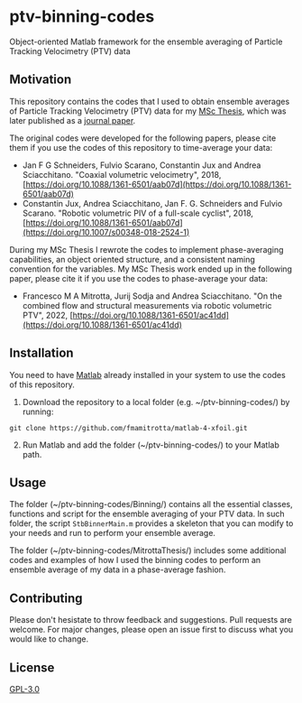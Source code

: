 # ptv-binning-codes
Object-oriented Matlab framework for the ensemble averaging of Particle Tracking Velocimetry (PTV) data

## Motivation
This repository contains the codes that I used to obtain ensemble averages of Particle Tracking Velocimetry (PTV) data for my [MSc Thesis](https://repository.tudelft.nl/islandora/object/uuid%3A51c6c715-43e3-4cc7-9808-be6d62927d6f?collection=education), which was later published as a [journal paper](https://iopscience.iop.org/article/10.1088/1361-6501/ac41dd/meta).

The original codes were developed for the following papers, please cite them if you use the codes of this repository to time-average your data:
- Jan F G Schneiders, Fulvio Scarano, Constantin Jux and Andrea Sciacchitano. "Coaxial volumetric velocimetry", 2018, [https://doi.org/10.1088/1361-6501/aab07d](https://doi.org/10.1088/1361-6501/aab07d)
- Constantin Jux, Andrea Sciacchitano, Jan F. G. Schneiders and Fulvio Scarano. "Robotic volumetric PIV of a full-scale cyclist", 2018, [https://doi.org/10.1088/1361-6501/aab07d](https://doi.org/10.1007/s00348-018-2524-1)

During my MSc Thesis I rewrote the codes to implement phase-averaging capabilities, an object oriented structure, and a consistent naming convention for the variables. My MSc Thesis work ended up in the following paper, please cite it if you use the codes to phase-average your data:
- Francesco M A Mitrotta, Jurij Sodja and Andrea Sciacchitano. "On the combined flow and structural measurements via robotic volumetric PTV", 2022, [https://doi.org/10.1088/1361-6501/ac41dd](https://doi.org/10.1088/1361-6501/ac41dd)

## Installation
You need to have [Matlab](https://www.mathworks.com/products/matlab.html) already installed in your system to use the codes of this repository.

1. Download the repository to a local folder (e.g. ~/ptv-binning-codes/) by running: 
```console
git clone https://github.com/fmamitrotta/matlab-4-xfoil.git
```
2. Run Matlab and add the folder (~/ptv-binning-codes/) to your Matlab path.

## Usage
The folder (~/ptv-binning-codes/Binning/) contains all the essential classes, functions and script for the ensemble averaging of your PTV data. In such folder, the script `StbBinnerMain.m` provides a skeleton that you can modify to your needs and run to perform your ensemble average.

The folder (~/ptv-binning-codes/MitrottaThesis/) includes some additional codes and examples of how I used the binning codes to perform an ensemble average of my data in a phase-average fashion.

## Contributing
Please don't hesistate to throw feedback and suggestions. Pull requests are welcome. For major changes, please open an issue first to discuss what you would like to change.

## License
[GPL-3.0](https://choosealicense.com/licenses/gpl-3.0/)
